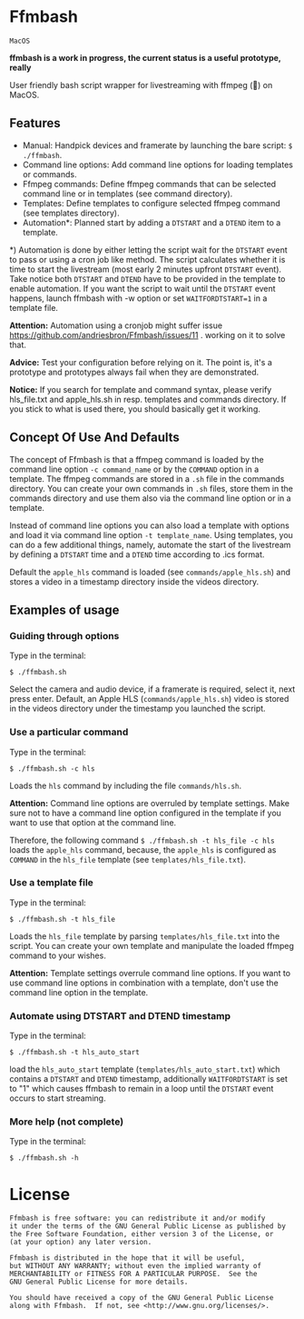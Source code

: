 # Ffmbash
```MacOS```

**ffmbash is a work in progress, the current status is a useful prototype, really**

User friendly bash script wrapper for livestreaming with ffmpeg (:bow:) on MacOS.

## Features
- Manual: Handpick devices and framerate by launching the bare script: ```$ ./ffmbash```.
- Command line options: Add command line options for loading templates or commands.
- Ffmpeg commands: Define ffmpeg commands that can be selected command line or in templates (see command directory).
- Templates: Define templates to configure selected ffmpeg command (see templates directory).
- Automation*: Planned start by adding a ```DTSTART``` and a ```DTEND``` item to a template.

*) Automation is done by either letting the script wait for the ```DTSTART``` event to pass or using a cron job like method. The script calculates whether it is time to start the livestream (most early 2 minutes upfront ```DTSTART``` event). Take notice both ```DTSTART``` and ```DTEND``` have to be provided in the template to enable automation. If you want the script to wait until the ```DTSTART``` event happens, launch ffmbash with -w option or set ```WAITFORDTSTART=1``` in a template file.

**Attention:** Automation using a cronjob might suffer issue https://github.com/andriesbron/Ffmbash/issues/11 . working on it to solve that.

**Advice:** Test your configuration before relying on it. The point is, it's a prototype and prototypes always fail when they are demonstrated.

**Notice:** If you search for template and command syntax, please verify hls_file.txt and apple_hls.sh in resp. templates and commands directory. If you stick to what is used there, you should basically get it working.


## Concept Of Use And Defaults

The concept of Ffmbash is that a ffmpeg command is loaded by the command line option ```-c command_name``` or by the ```COMMAND``` option in a template. The ffmpeg commands are stored in a ```.sh``` file in the commands directory. You can create your own commands in ```.sh``` files, store them in the commands directory and use them also via the command line option or in a template.

Instead of command line options you can also load a template with options and load it via command line option ```-t template_name```. Using templates, you can do a few additional things, namely, automate the start of the livestream by defining a ```DTSTART``` time and a ```DTEND``` time according to .ics format.

Default the ```apple_hls``` command is loaded (see ```commands/apple_hls.sh```) and stores a video in a timestamp directory inside the videos directory.

## Examples of usage
### Guiding through options

Type in the terminal:

```
$ ./ffmbash.sh
```
Select the camera and audio device, if a framerate is required, select it, next press enter. Default, an Apple HLS (```commands/apple_hls.sh```) video is stored in the videos directory under the timestamp you launched the script.


### Use a particular command

Type in the terminal:

```
$ ./ffmbash.sh -c hls
```
Loads the ```hls``` command by including the file ```commands/hls.sh```.

**Attention:** Command line options are overruled by template settings. Make sure not to have a command line option configured in the template if you want to use that option at the command line.

Therefore, the following command ```$ ./ffmbash.sh -t hls_file -c hls``` loads the ```apple_hls``` command, because, the ```apple_hls``` is configured as ```COMMAND``` in the ```hls_file``` template (see ```templates/hls_file.txt```).


### Use a template file

Type in the terminal:

```
$ ./ffmbash.sh -t hls_file
```
Loads the ```hls_file``` template by parsing ```templates/hls_file.txt``` into the script. You can create your own template and manipulate the loaded ffmpeg command to your wishes.

**Attention:** Template settings overrule command line options. If you want to use command line options in combination with a template, don't use the command line option in the template.

### Automate using DTSTART and DTEND timestamp

Type in the terminal:

```
$ ./ffmbash.sh -t hls_auto_start
```
load the ```hls_auto_start``` template (```templates/hls_auto_start.txt```) which contains a ```DTSTART``` and ```DTEND``` timestamp, additionally ```WAITFORDTSTART``` is set to "1" which causes ffmbash to remain in a loop until the ```DTSTART``` event occurs to start streaming.

### More help (not complete)

Type in the terminal:

```
$ ./ffmbash.sh -h
```


# License
```
Ffmbash is free software: you can redistribute it and/or modify
it under the terms of the GNU General Public License as published by
the Free Software Foundation, either version 3 of the License, or
(at your option) any later version.

Ffmbash is distributed in the hope that it will be useful,
but WITHOUT ANY WARRANTY; without even the implied warranty of
MERCHANTABILITY or FITNESS FOR A PARTICULAR PURPOSE.  See the
GNU General Public License for more details.

You should have received a copy of the GNU General Public License
along with Ffmbash.  If not, see <http://www.gnu.org/licenses/>.
```
